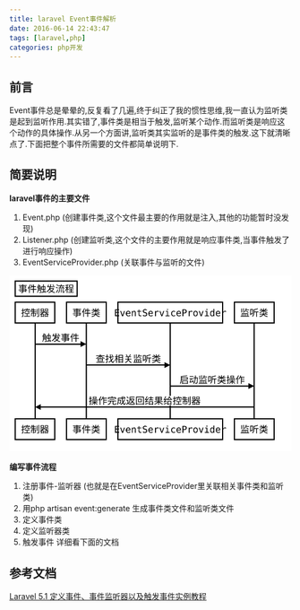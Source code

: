 ```yaml
---
title: laravel Event事件解析
date: 2016-06-14 22:43:47
tags: [laravel,php]
categories: php开发
---
```


## 前言
  Event事件总是晕晕的,反复看了几遍,终于纠正了我的惯性思维,我一直认为监听类是起到监听作用.其实错了,事件类是相当于触发,监听某个动作.而监听类是响应这个动作的具体操作.从另一个方面讲,监听类其实监听的是事件类的触发.这下就清晰点了.下面把整个事件所需要的文件都简单说明下.

## 简要说明

**laravel事件的主要文件**
1. Event.php (创建事件类,这个文件最主要的作用就是注入,其他的功能暂时没发现)
2. Listener.php (创建监听类,这个文件的主要作用就是响应事件类,当事件触发了进行响应操作)
3. EventServiceProvider.php (关联事件与监听的文件)

<!--more-->

![](/image/16-6/4.svg)

**编写事件流程**
1. 注册事件-监听器 (也就是在EventServiceProvider里关联相关事件类和监听类)
2. 用php artisan event:generate 生成事件类文件和监听类文件
3. 定义事件类
4. 定义监听器类
5. 触发事件
详细看下面的文档

## 参考文档
[Laravel 5.1 定义事件、事件监听器以及触发事件实例教程](http://laravelacademy.org/post/1889.html)
